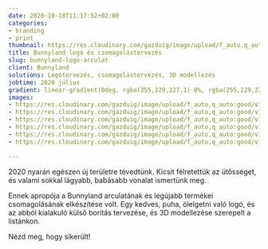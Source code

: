 ```yaml
---
date: 2020-10-18T11:17:52+02:00
categories:
- branding
- print
thumbnail: https://res.cloudinary.com/gazduig/image/upload/f_auto,q_auto:good/v1603015734/cms/szar_qvqygw.jpg
title: Bunnyland logó és csomagolástervezés
slug: bunnyland-logo-arculat
client: Bunnyland
solutions: Logótervezés, csomagolástervezés, 3D modellezés
jobtime: 2020 július
gradient: linear-gradient(0deg, rgba(255,229,227,1) 0%, rgba(255,229,227,0) 45%)
images:
- https://res.cloudinary.com/gazduig/image/upload/f_auto,q_auto:good/v1603012763/cms/Csoport_1_ymskj1.png
- https://res.cloudinary.com/gazduig/image/upload/f_auto,q_auto:good/v1603012763/cms/Kan%C3%A1l_1_qxkcij.png
- https://res.cloudinary.com/gazduig/image/upload/f_auto,q_auto:good/v1603012763/cms/Cumi_2_pg5odd.png
- https://res.cloudinary.com/gazduig/image/upload/f_auto,q_auto:good/v1603012763/cms/Cumi_1_fyokfx.png
- https://res.cloudinary.com/gazduig/image/upload/f_auto,q_auto:good/v1603012720/cms/121623928_3524824237576356_7639663804164969982_n_slhmsk.jpg
- https://res.cloudinary.com/gazduig/image/upload/f_auto,q_auto:good/v1603012720/cms/121538351_2765321553687904_3870488072802421019_n_dlooky.jpg

---
```

2020 nyarán egészen új területre tévedtünk. Kicsit félretettük az ütősséget, és valami sokkal lágyabb, babásabb vonalat ismertünk meg.

Ennek apropója a Bunnyland arculatának és legújabb termékei csomagolásának elkészítése volt. Egy kedves, puha, ölelgetni való logó, és az abból kialakuló külső borítás tervezése, és 3D modellezése szerepelt a listánkon.

Nézd meg, hogy sikerült!